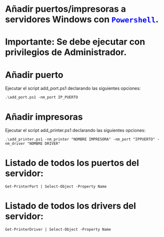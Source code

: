 # Añadir puertos/impresoras a servidores Windows con <code style="color : blue">Powershell</code>.
# Importante: Se debe ejecutar con privilegios de Administrador.

# Añadir puerto

Ejecutar el script add_port.ps1 declarando las siguientes opciones:

```
.\add_port.ps1 -nm_port IP_PUERTO
```

# Añadir impresoras

Ejecutar el script add_printer.ps1 declarando las siguientes opciones:

```
.\add_printer.ps1 -nm_printer "NOMBRE IMPRESORA" -nm_port "IPPUERTO" -nm_driver "NOMBRE DRIVER"
```

# Listado de todos los puertos del servidor:

```
Get-PrinterPort | Select-Object -Property Name
```

# Listado de todos los drivers del servidor:

```
Get-PrinterDriver | Select-Object -Property Name
```

